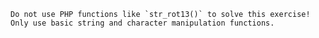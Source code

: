 ~~~~exercism/note
Do not use PHP functions like `str_rot13()` to solve this exercise! Only use basic string and character manipulation functions.
~~~~
